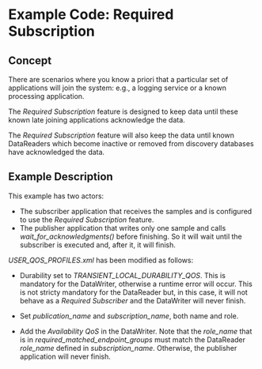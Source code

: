 # Example Code: Required Subscription

## Concept

There are scenarios where you know a priori that a particular set of applications
will join the system: e.g., a logging service or a known processing application.

The *Required Subscription* feature is designed to keep data until these known late
joining applications acknowledge the data.

The *Required Subscription* feature will also keep the data until known DataReaders
which become inactive or removed from discovery databases have acknowledged the data.

## Example Description

This example has two actors:

-   The subscriber application that receives the samples and is configured to use
    the *Required Subscription* feature.
-   The publisher application that writes only one sample and calls
    *wait_for_acknowledgments()* before finishing. So it will wait until the
    subscriber is executed and, after it, it will finish.

*USER_QOS_PROFILES.xml* has been modified as follows:

-   Durability set to *TRANSIENT_LOCAL_DURABILITY_QOS*. This is mandatory for the
    DataWriter, otherwise a runtime error will occur. This is not stricty mandatory
    for the DataReader but, in this case, it will not behave as a *Required Subscriber*
    and the DataWriter will never finish.

-   Set *publication_name* and *subscription_name*, both name and role.

-   Add the *Availability QoS* in the DataWriter. Note that the *role_name* that
    is in *required_matched_endpoint_groups* must match the DataReader *role_name*
    defined in *subscription_name*. Otherwise, the publisher application will
    never finish.
